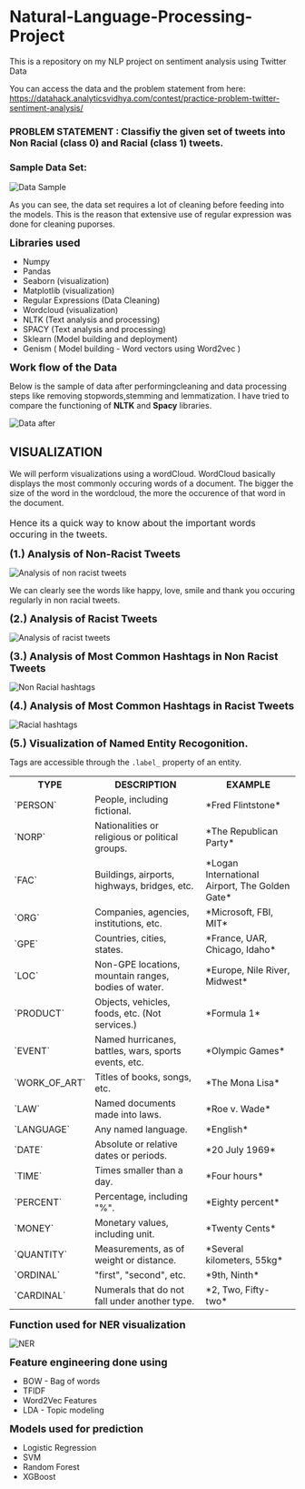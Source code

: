 # Natural-Language-Processing-Project
This is a repository on my NLP project on sentiment analysis using Twitter Data 

You can access the data and the problem statement from here: https://datahack.analyticsvidhya.com/contest/practice-problem-twitter-sentiment-analysis/

### PROBLEM STATEMENT : Classifiy the given set of tweets into Non Racial (class 0) and Racial (class 1) tweets.

### Sample Data Set:

![Data Sample](https://user-images.githubusercontent.com/53376072/78349979-0a971480-75c2-11ea-858e-f0742bef13b1.JPG)

As you can see, the data set requires a lot of cleaning before feeding into the models.
This is the reason that extensive use of regular expression was done for cleaning puporses.


<font size ='4'>**Libraries used**</font>
* Numpy
* Pandas
* Seaborn (visualization)
* Matplotlib (visualization)
* Regular Expressions (Data Cleaning)
* Wordcloud (visualization)
* NLTK (Text analysis and processing)
* SPACY (Text analysis and processing)
* Sklearn (Model building and deployment)
* Genism ( Model building - Word vectors using Word2vec )

<font size ='4'>**Work flow of the Data**</font>

Below is the sample of data after performingcleaning and data processing steps like removing stopwords,stemming and lemmatization. I have tried to compare the functioning of **NLTK** and **Spacy** libraries.

![Data after](https://user-images.githubusercontent.com/53376072/78354445-7c269100-75c9-11ea-8ed0-471b992b5797.JPG)



## VISUALIZATION

We will perform visualizations using a wordCloud. WordCloud basically displays the most commonly occuring words of a document.
The bigger the size of the word in the wordcloud, the more the occurence of that word in the document.
<br>
</br>
<font size = '3'>Hence its a quick way to know about the important words occuring in the tweets.</font>

<font size ='4'>**(1.) Analysis of Non-Racist Tweets**</font>

![Analysis of non racist tweets](https://user-images.githubusercontent.com/53376072/78353856-6a90b980-75c8-11ea-9752-8219241b8552.JPG)

We can clearly see the words like happy, love, smile and thank you occuring regularly in non racial tweets.


<font size ='4'>**(2.) Analysis of Racist Tweets**</font>

![Analysis of racist tweets](https://user-images.githubusercontent.com/53376072/78354117-ebe84c00-75c8-11ea-96ae-996d09558ee1.JPG)

<font size ='4'>**(3.) Analysis of Most Common Hashtags in Non Racist Tweets**</font>

![Non Racial hashtags](https://user-images.githubusercontent.com/53376072/78355466-58644a80-75cb-11ea-9e79-1788d2b6612e.JPG)


<font size ='4'>**(4.) Analysis of Most Common Hashtags in Racist Tweets**</font>

![Racial hashtags](https://user-images.githubusercontent.com/53376072/78355625-a0836d00-75cb-11ea-9d9f-ce4bf933ef36.JPG)


<font size ='4'>**(5.) Visualization of Named Entity Recogonition.**</font>

Tags are accessible through the `.label_` property of an entity.
<table>
<tr><th>TYPE</th><th>DESCRIPTION</th><th>EXAMPLE</th></tr>
<tr><td>`PERSON`</td><td>People, including fictional.</td><td>*Fred Flintstone*</td></tr>
<tr><td>`NORP`</td><td>Nationalities or religious or political groups.</td><td>*The Republican Party*</td></tr>
<tr><td>`FAC`</td><td>Buildings, airports, highways, bridges, etc.</td><td>*Logan International Airport, The Golden Gate*</td></tr>
<tr><td>`ORG`</td><td>Companies, agencies, institutions, etc.</td><td>*Microsoft, FBI, MIT*</td></tr>
<tr><td>`GPE`</td><td>Countries, cities, states.</td><td>*France, UAR, Chicago, Idaho*</td></tr>
<tr><td>`LOC`</td><td>Non-GPE locations, mountain ranges, bodies of water.</td><td>*Europe, Nile River, Midwest*</td></tr>
<tr><td>`PRODUCT`</td><td>Objects, vehicles, foods, etc. (Not services.)</td><td>*Formula 1*</td></tr>
<tr><td>`EVENT`</td><td>Named hurricanes, battles, wars, sports events, etc.</td><td>*Olympic Games*</td></tr>
<tr><td>`WORK_OF_ART`</td><td>Titles of books, songs, etc.</td><td>*The Mona Lisa*</td></tr>
<tr><td>`LAW`</td><td>Named documents made into laws.</td><td>*Roe v. Wade*</td></tr>
<tr><td>`LANGUAGE`</td><td>Any named language.</td><td>*English*</td></tr>
<tr><td>`DATE`</td><td>Absolute or relative dates or periods.</td><td>*20 July 1969*</td></tr>
<tr><td>`TIME`</td><td>Times smaller than a day.</td><td>*Four hours*</td></tr>
<tr><td>`PERCENT`</td><td>Percentage, including "%".</td><td>*Eighty percent*</td></tr>
<tr><td>`MONEY`</td><td>Monetary values, including unit.</td><td>*Twenty Cents*</td></tr>
<tr><td>`QUANTITY`</td><td>Measurements, as of weight or distance.</td><td>*Several kilometers, 55kg*</td></tr>
<tr><td>`ORDINAL`</td><td>"first", "second", etc.</td><td>*9th, Ninth*</td></tr>
<tr><td>`CARDINAL`</td><td>Numerals that do not fall under another type.</td><td>*2, Two, Fifty-two*</td></tr>
</table>

<font size ='4'>**Function used for NER visualization**</font>

![NER](https://user-images.githubusercontent.com/53376072/78356394-1b00bc80-75cd-11ea-93c5-d321aadfe47e.JPG)

<font size ='4'>**Feature engineering done using**</font>
* BOW - Bag of words
* TFIDF
* Word2Vec Features
* LDA - Topic modeling

<font size ='4'>**Models used for prediction**</font>
* Logistic Regression
* SVM
* Random Forest
* XGBoost


